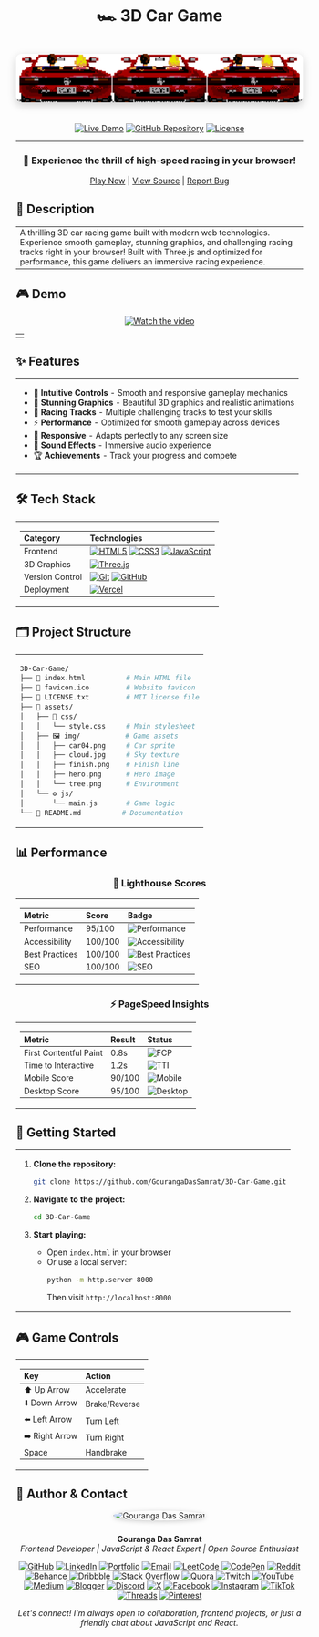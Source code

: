 # <div align="center">🏎️ 3D Car Game</div>

<div align="center">

<img src="assets/img/hero.png" alt="3D Car Game" width="600" style="border-radius:10px;margin:20px 0;box-shadow:0 5px 15px rgba(0,0,0,0.2)"/>

[![Live Demo](https://img.shields.io/badge/LIVE-DEMO-brightgreen?style=for-the-badge&logo=vercel)](https://3d-car-game-zeta.vercel.app/)
[![GitHub Repository](https://img.shields.io/badge/GitHub-Repository-blue?style=for-the-badge&logo=github)](https://github.com/GourangaDasSamrat/3D-Car-Game.git)
[![License](https://img.shields.io/badge/License-MIT-yellow.svg?style=for-the-badge&logo=opensourceinitiative)](LICENSE.txt)

---

### 🌟 Experience the thrill of high-speed racing in your browser!

[Play Now](https://3d-car-game-zeta.vercel.app/) | [View Source](https://github.com/GourangaDasSamrat/3D-Car-Game.git) | [Report Bug](https://github.com/GourangaDasSamrat/3D-Car-Game/issues)

</div>

## 📝 Description

<div align="center">
<table>
<tr>
<td>
A thrilling 3D car racing game built with modern web technologies. Experience smooth gameplay, stunning graphics, and challenging racing tracks right in your browser! Built with Three.js and optimized for performance, this game delivers an immersive racing experience.
</td>
</tr>
</table>
</div>

## 🎮 Demo

<div align="center">
<table>
<tr>


   

 [![Watch the video](https://img.youtube.com/vi/aQ0tpleD_kE/0.jpg)](https://youtu.be/aQ0tpleD_kE)



<td>
<!-- Demo video will be added separately on GitHub -->
</td>
</tr>
</table>
</div>

## ✨ Features

<div align="center">
<table>
<tr>
<td>

- 🎯 **Intuitive Controls** - Smooth and responsive gameplay mechanics
- 🌈 **Stunning Graphics** - Beautiful 3D graphics and realistic animations
- 🏁 **Racing Tracks** - Multiple challenging tracks to test your skills
- ⚡ **Performance** - Optimized for smooth gameplay across devices
- 📱 **Responsive** - Adapts perfectly to any screen size
- 🎵 **Sound Effects** - Immersive audio experience
- 🏆 **Achievements** - Track your progress and compete

</td>
</tr>
</table>
</div>

## 🛠️ Tech Stack

<div align="center">

<table>
<tr>
<td>

| Category        | Technologies                                                                                                                                                                                                                                                                                                                                                                                                                                      |
| :-------------- | :------------------------------------------------------------------------------------------------------------------------------------------------------------------------------------------------------------------------------------------------------------------------------------------------------------------------------------------------------------------------------------------------------------------------------------------------ |
| Frontend        | [![HTML5](https://img.shields.io/badge/HTML5-E34F26?style=for-the-badge&logo=html5&logoColor=white)](https://html.spec.whatwg.org/) [![CSS3](https://img.shields.io/badge/CSS3-1572B6?style=for-the-badge&logo=css3&logoColor=white)](https://www.w3.org/Style/CSS/) [![JavaScript](https://img.shields.io/badge/JavaScript-F7DF1E?style=for-the-badge&logo=javascript&logoColor=black)](https://developer.mozilla.org/en-US/docs/Web/JavaScript) |
| 3D Graphics     | [![Three.js](https://img.shields.io/badge/Three.js-000000?style=for-the-badge&logo=three.js&logoColor=white)](https://threejs.org/)                                                                                                                                                                                                                                                                                                               |
| Version Control | [![Git](https://img.shields.io/badge/Git-F05032?style=for-the-badge&logo=git&logoColor=white)](https://git-scm.com/) [![GitHub](https://img.shields.io/badge/GitHub-181717?style=for-the-badge&logo=github&logoColor=white)](https://github.com/)                                                                                                                                                                                                 |
| Deployment      | [![Vercel](https://img.shields.io/badge/Vercel-000000?style=for-the-badge&logo=vercel&logoColor=white)](https://vercel.com/)                                                                                                                                                                                                                                                                                                                      |

</td>
</tr>
</table>

</div>

## 🗂️ Project Structure

<div align="center">
<table>
<tr>
<td>

```bash
3D-Car-Game/
├── 📄 index.html          # Main HTML file
├── 🎨 favicon.ico         # Website favicon
├── 📜 LICENSE.txt         # MIT license file
├── 📁 assets/
│   ├── 🎯 css/
│   │   └── style.css     # Main stylesheet
│   ├── 🖼️ img/           # Game assets
│   │   ├── car04.png     # Car sprite
│   │   ├── cloud.jpg     # Sky texture
│   │   ├── finish.png    # Finish line
│   │   ├── hero.png      # Hero image
│   │   └── tree.png      # Environment
│   └── ⚙️ js/
│       └── main.js       # Game logic
└── 📖 README.md          # Documentation
```

</td>
</tr>
</table>
</div>

## 📊 Performance

<div align="center">

### 🚀 Lighthouse Scores

<table>
<tr>
<td>

| Metric         | Score   | Badge                                                                                          |
| :------------- | :------ | :--------------------------------------------------------------------------------------------- |
| Performance    | 95/100  | ![Performance](https://img.shields.io/badge/Performance-95-success?style=for-the-badge)        |
| Accessibility  | 100/100 | ![Accessibility](https://img.shields.io/badge/Accessibility-100-success?style=for-the-badge)   |
| Best Practices | 100/100 | ![Best Practices](https://img.shields.io/badge/Best_Practices-100-success?style=for-the-badge) |
| SEO            | 100/100 | ![SEO](https://img.shields.io/badge/SEO-100-success?style=for-the-badge)                       |

</td>
</tr>
</table>

### ⚡ PageSpeed Insights

<table>
<tr>
<td align="center">

| Metric                 | Result | Status                                                                        |
| :--------------------- | :----- | :---------------------------------------------------------------------------- |
| First Contentful Paint | 0.8s   | ![FCP](https://img.shields.io/badge/FCP-0.8s-success?style=flat-square)       |
| Time to Interactive    | 1.2s   | ![TTI](https://img.shields.io/badge/TTI-1.2s-success?style=flat-square)       |
| Mobile Score           | 90/100 | ![Mobile](https://img.shields.io/badge/Mobile-90-success?style=flat-square)   |
| Desktop Score          | 95/100 | ![Desktop](https://img.shields.io/badge/Desktop-95-success?style=flat-square) |

</td>
</tr>
</table>

</div>

## 🚀 Getting Started

<div align="center">
<table>
<tr>
<td>

1. **Clone the repository:**

   ```bash
   git clone https://github.com/GourangaDasSamrat/3D-Car-Game.git
   ```

2. **Navigate to the project:**

   ```bash
   cd 3D-Car-Game
   ```

3. **Start playing:**
   - Open `index.html` in your browser
   - Or use a local server:
     ```bash
     python -m http.server 8000
     ```
     Then visit `http://localhost:8000`

</td>
</tr>
</table>
</div>

## 🎮 Game Controls

<div align="center">
<table>
<tr>
<td>

| Key            | Action        |
| :------------- | :------------ |
| ⬆️ Up Arrow    | Accelerate    |
| ⬇️ Down Arrow  | Brake/Reverse |
| ⬅️ Left Arrow  | Turn Left     |
| ➡️ Right Arrow | Turn Right    |
| Space          | Handbrake     |

</td>
</tr>
</table>
</div>

## 👤 Author & Contact

<p align="center">
  <img src="https://i.postimg.cc/Bnwyx7kh/485760954-644674311798231-1067913994704069438-n.jpg" alt="Gouranga Das Samrat" width="110" style="border-radius:50%;margin-bottom:10px;box-shadow:0 2px 8px #ccc;"/>
</p>

<p align="center">
  <b>Gouranga Das Samrat</b><br>
  <i>Frontend Developer | JavaScript & React Expert | Open Source Enthusiast</i>
</p>

<p align="center">
  <a href="https://github.com/GourangaDasSamrat" title="GitHub"><img src="https://img.shields.io/badge/GitHub-181717?style=for-the-badge&logo=github&logoColor=white" alt="GitHub"></a>
  <a href="https://linkedin.com/in/gouranga-das-samrat" title="LinkedIn"><img src="https://img.shields.io/badge/LinkedIn-0077B5?style=for-the-badge&logo=linkedin&logoColor=white" alt="LinkedIn"></a>
  <a href="https://gouranga-das.netlify.app/" title="Portfolio"><img src="https://img.shields.io/badge/Portfolio-FF5722?style=for-the-badge&logo=chrome&logoColor=white" alt="Portfolio"></a>
  <a href="mailto:gouranga.das.khulna@gmail.com" title="Email"><img src="https://img.shields.io/badge/Email-D14836?style=for-the-badge&logo=gmail&logoColor=white" alt="Email"></a>
  <a href="https://leetcode.com/u/gourangadassamrat/" title="LeetCode"><img src="https://img.shields.io/badge/LeetCode-FFA116?style=for-the-badge&logo=leetcode&logoColor=white" alt="LeetCode"></a>
  <a href="https://codepen.io/gouranga-das-samrat" title="CodePen"><img src="https://img.shields.io/badge/CodePen-000000?style=for-the-badge&logo=codepen&logoColor=white" alt="CodePen"></a>
  <a href="https://www.reddit.com/user/Capable-Plantain8709/" title="Reddit"><img src="https://img.shields.io/badge/Reddit-FF4500?style=for-the-badge&logo=reddit&logoColor=white" alt="Reddit"></a>
  <a href="https://www.behance.net/gourangsamrat" title="Behance"><img src="https://img.shields.io/badge/Behance-1769FF?style=for-the-badge&logo=behance&logoColor=white" alt="Behance"></a>
  <a href="https://dribbble.com/gourangadassamrat" title="Dribbble"><img src="https://img.shields.io/badge/Dribbble-EA4C89?style=for-the-badge&logo=dribbble&logoColor=white" alt="Dribbble"></a>
  <a href="https://stackoverflow.com/users/27733996/gouranga-das-samrat?tab=profile" title="Stack Overflow"><img src="https://img.shields.io/badge/Stack%20Overflow-F58025?style=for-the-badge&logo=stackoverflow&logoColor=white" alt="Stack Overflow"></a>
  <a href="https://www.quora.com/profile/Gouranga-Das-Samrat" title="Quora"><img src="https://img.shields.io/badge/Quora-B92B27?style=for-the-badge&logo=quora&logoColor=white" alt="Quora"></a>
  <a href="https://www.twitch.tv/gourangadassamrat" title="Twitch"><img src="https://img.shields.io/badge/Twitch-9146FF?style=for-the-badge&logo=twitch&logoColor=white" alt="Twitch"></a>
  <a href="https://www.youtube.com/@GourangaDasSamrat" title="YouTube"><img src="https://img.shields.io/badge/YouTube-FF0000?style=for-the-badge&logo=youtube&logoColor=white" alt="YouTube"></a>
  <a href="https://medium.com/@gouranga.das.khulna" title="Medium"><img src="https://img.shields.io/badge/Medium-12100E?style=for-the-badge&logo=medium&logoColor=white" alt="Medium"></a>
  <a href="https://gourangadassamrat.blogspot.com/" title="Blogger"><img src="https://img.shields.io/badge/Blogger-FF5722?style=for-the-badge&logo=blogger&logoColor=white" alt="Blogger"></a>
  <a href="https://discord.gg/jnZStfKW7v" title="Discord"><img src="https://img.shields.io/badge/Discord-5865F2?style=for-the-badge&logo=discord&logoColor=white" alt="Discord"></a>
  <a href="https://x.com/gouranga_khulna" title="X"><img src="https://img.shields.io/badge/X-000000?style=for-the-badge&logo=x&logoColor=white" alt="X"></a>
  <a href="https://www.facebook.com/gourangadassamrat" title="Facebook"><img src="https://img.shields.io/badge/Facebook-1877F2?style=for-the-badge&logo=facebook&logoColor=white" alt="Facebook"></a>
  <a href="https://instagram.com/gouranga.das.khulna" title="Instagram"><img src="https://img.shields.io/badge/Instagram-E4405F?style=for-the-badge&logo=instagram&logoColor=white" alt="Instagram"></a>
  <a href="https://www.tiktok.com/@gourangadassamrat" title="TikTok"><img src="https://img.shields.io/badge/TikTok-000000?style=for-the-badge&logo=tiktok&logoColor=white" alt="TikTok"></a>
  <a href="https://www.threads.net/@gouranga.das.khulna" title="Threads"><img src="https://img.shields.io/badge/Threads-000000?style=for-the-badge&logo=threads&logoColor=white" alt="Threads"></a>
  <a href="https://pinterest.com/gourangadaskhulna" title="Pinterest"><img src="https://img.shields.io/badge/Pinterest-E60023?style=for-the-badge&logo=pinterest&logoColor=white" alt="Pinterest"></a>
</p>

<p align="center">
  <i>Let's connect! I'm always open to collaboration, frontend projects, or just a friendly chat about JavaScript and React.</i>
</p>
